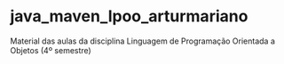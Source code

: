 # java_maven_lpoo_arturmariano
Material das aulas da disciplina Linguagem de Programação Orientada a Objetos (4º semestre)
